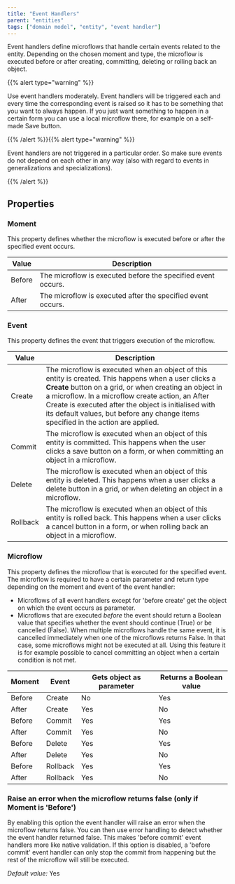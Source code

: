 ```yaml
---
title: "Event Handlers"
parent: "entities"
tags: ["domain model", "entity", "event handler"]
---
```


Event handlers define microflows that handle certain events related to the entity. Depending on the chosen moment and type, the microflow is executed before or after creating, committing, deleting or rolling back an object.

{{% alert type="warning" %}}

Use event handlers moderately. Event handlers will be triggered each and every time the corresponding event is raised so it has to be something that you want to always happen. If you just want something to happen in a certain form you can use a local microflow there, for example on a self-made Save button.

{{% /alert %}}{{% alert type="warning" %}}

Event handlers are not triggered in a particular order. So make sure events do not depend on each other in any way (also with regard to events in generalizations and specializations).

{{% /alert %}}

## Properties

### Moment

This property defines whether the microflow is executed before or after the specified event occurs.

| Value | Description |
| --- | --- |
| Before | The microflow is executed before the specified event occurs. |
| After | The microflow is executed after the specified event occurs. |

### Event

This property defines the event that triggers execution of the microflow.

| Value | Description |
| --- | --- |
| Create | The microflow is executed when an object of this entity is created. This happens when a user clicks a **Create** button on a grid, or when creating an object in a microflow. In a microflow create action, an After Create is executed after the object is initialised with its default values, but before any change items specified in the action are applied. |
| Commit | The microflow is executed when an object of this entity is committed. This happens when the user clicks a save button on a form, or when committing an object in a microflow. |
| Delete | The microflow is executed when an object of this entity is deleted. This happens when a user clicks a delete button in a grid, or when deleting an object in a microflow. |
| Rollback | The microflow is executed when an object of this entity is rolled back. This happens when a user clicks a cancel button in a form, or when rolling back an object in a microflow. |

### Microflow

This property defines the microflow that is executed for the specified event. The microflow is required to have a certain parameter and return type depending on the moment and event of the event handler:

*   Microflows of all event handlers except for 'before create' get the object on which the event occurs as parameter.
*   Microflows that are executed _before_ the event should return a Boolean value that specifies whether the event should continue (True) or be cancelled (False). When multiple microflows handle the same event, it is cancelled immediately when one of the microflows returns False. In that case, some microflows might not be executed at all. Using this feature it is for example possible to cancel committing an object when a certain condition is not met.

| Moment | Event | Gets object as parameter | Returns a Boolean value |
| --- | --- | --- | --- |
| Before | Create | No | Yes |
| After | Create | Yes | No |
| Before | Commit | Yes | Yes |
| After | Commit | Yes | No |
| Before | Delete | Yes | Yes |
| After | Delete | Yes | No |
| Before | Rollback | Yes | Yes |
| After | Rollback | Yes | No |

### Raise an error when the microflow returns false (only if Moment is 'Before')

By enabling this option the event handler will raise an error when the microflow returns false. You can then use error handling to detect whether the event handler returned false. This makes 'before commit' event handlers more like native validation. If this option is disabled, a 'before commit' event handler can only stop the commit from happening but the rest of the microflow will still be executed.

_Default value:_ Yes
